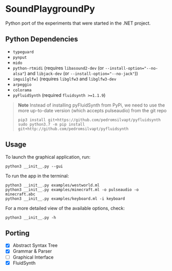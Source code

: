 # SoundPlaygroundPy
Python port of the experiments that were started in the .NET project.

## Python Dependencies
 - `typeguard`
 - `pynput`
 - `mido`
 - `python-rtmidi` (requires `libasound2-dev` (or `--install-option="--no-alsa"`) and `libjack-dev` (or `--install-option="--no-jack"`))
 - `imgui[glfw]` (requires `libglfw3` and `libglfw3-dev`
 - `arpeggio`
 - `colorama`
 - `pyFluidSynth` (required `fluidsynth >=1.1.9`)
 > **Note** Instead of installing pyFluidSynth from PyPi, we need to use the more up-to-date version (which accepts pulseaudio) from the git repo
 > ```shell
 >pip3 install git+https://github.com/pedromsilvapt/pyfluidsynth
 >sudo python3.7 -m pip install git+http://github.com/pedromsilvapt/pyfluidsynth
 >```
 
## Usage
To launch the graphical application, run:
```shell
python3 __init__.py --gui
```

To run the app in the terminal:
```shell
python3 __init__.py examples/westworld.ml
python3 __init__.py examples/minecraft.ml -o pulseaudio -o minecraft.abc
python3 __init__.py examples/keyboard.ml -i keyboard
```

For a more detailed view of the available options, check:
```shell
python3 __init__.py -h
```

## Porting
 - [x] Abstract Syntax Tree
 - [x] Grammar & Parser
 - [ ] Graphical Interface
 - [x] FluidSynth
